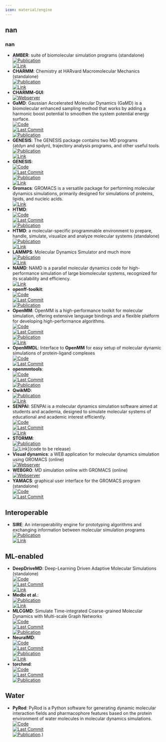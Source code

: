 ```yaml
---
icon: material/engine
---
```



## **nan**
### **nan**
- **AMBER**: suite of biomolecular simulation programs (standalone)  
	[![Publication](https://img.shields.io/badge/Publication-Citations:311-blue?style=for-the-badge&logo=bookstack)](https://doi.org/10.1021/acs.jcim.3c01153)  
	[![Link](https://img.shields.io/badge/Link-online-brightgreen?style=for-the-badge&logo=cachet&logoColor=65FF8F)](http://ambermd.org/)  
- **CHARMM**: Chemistry at HARvard Macromolecular Mechanics (standalone)  
	[![Publication](https://img.shields.io/badge/Publication-Citations:7077-blue?style=for-the-badge&logo=bookstack)](https://doi.org/10.1002/jcc.21287)  
	[![Link](https://img.shields.io/badge/Link-online-brightgreen?style=for-the-badge&logo=cachet&logoColor=65FF8F)](https://academiccharmm.org/)  
- **CHARMM-GUI**:   
	[![Webserver](https://img.shields.io/badge/Webserver-online-brightgreen?style=for-the-badge&logo=cachet&logoColor=65FF8F)](http://www.charmm-gui.org/?doc=input)  
- **GaMD**: Gaussian Accelerated Molecular Dynamics (GaMD) is a biomolecular enhanced sampling method that works by adding a harmonic boost potential to smoothen the system potential energy surface.  
	[![Code](https://img.shields.io/github/stars/MiaoLab20/gamd-openmm?style=for-the-badge&logo=github)](https://github.com/MiaoLab20/gamd-openmm)  
	[![Last Commit](https://img.shields.io/github/last-commit/MiaoLab20/gamd-openmm?style=for-the-badge&logo=github)](https://github.com/MiaoLab20/gamd-openmm)  
	[![Publication](https://img.shields.io/badge/Publication-Citations:9-blue?style=for-the-badge&logo=bookstack)](https://doi.org/10.1021/acs.jpcb.2c03765)  
- **GENESIS**: The GENESIS package contains two MD programs (atdyn and spdyn), trajectory analysis programs, and other useful tools.  
	[![Publication](https://img.shields.io/badge/Publication-Citations:0-blue?style=for-the-badge&logo=bookstack)](https://doi.org/10.1021/acs.jpcb.4c02096)  
	[![Link](https://img.shields.io/badge/Link-online-brightgreen?style=for-the-badge&logo=cachet&logoColor=65FF8F)](https://www.r-ccs.riken.jp/labs/cbrt/)  
- **GENESIS**:   
	[![Code](https://img.shields.io/github/stars/genesis-release-r-ccs/genesis?style=for-the-badge&logo=github)](https://github.com/genesis-release-r-ccs/genesis)  
	[![Last Commit](https://img.shields.io/github/last-commit/genesis-release-r-ccs/genesis?style=for-the-badge&logo=github)](https://github.com/genesis-release-r-ccs/genesis)  
	[![Publication](https://img.shields.io/badge/Publication-Citations:0-blue?style=for-the-badge&logo=bookstack)](https://doi.org/10.1021/acs.jpcb.4c02096)  
	[![Link](https://img.shields.io/badge/Link-online-brightgreen?style=for-the-badge&logo=cachet&logoColor=65FF8F)](https://www.r-ccs.riken.jp/labs/cbrt/genesis-version-2-1/)  
- **Gromacs**: GROMACS is a versatile package for performing molecular dynamics simulations, primarily designed for simulations of proteins, lipids, and nucleic acids.  
	[![Link](https://img.shields.io/badge/Link-online-brightgreen?style=for-the-badge&logo=cachet&logoColor=65FF8F)](http://www.gromacs.org/)  
- **HTMD**:   
	[![Code](https://img.shields.io/github/stars/Acellera/htmd?style=for-the-badge&logo=github)](https://github.com/Acellera/htmd)  
	[![Last Commit](https://img.shields.io/github/last-commit/Acellera/htmd?style=for-the-badge&logo=github)](https://github.com/Acellera/htmd)  
	[![Publication](https://img.shields.io/badge/Publication-Citations:347-blue?style=for-the-badge&logo=bookstack)](https://doi.org/10.1021/acs.jctc.6b00049)  
- **HTMD**: a molecular-specific programmable environment to prepare, handle, simulate, visualize and analyze molecular systems (standalone)  
	[![Publication](https://img.shields.io/badge/Publication-Citations:347-blue?style=for-the-badge&logo=bookstack)](http://pubs.acs.org/doi/abs/10.1021/acs.jctc.6b00049)  
	[![Link](https://img.shields.io/badge/Link-online-brightgreen?style=for-the-badge&logo=cachet&logoColor=65FF8F)](https://www.htmd.org/)  
- **LAMMPS**: Molecular Dynamics Simulator and much more  
	[![Publication](https://img.shields.io/badge/Publication-Citations:4813-blue?style=for-the-badge&logo=bookstack)](https://doi.org/10.1016/j.cpc.2021.108171)  
	[![Link](https://img.shields.io/badge/Link-online-brightgreen?style=for-the-badge&logo=cachet&logoColor=65FF8F)](https://www.lammps.org/)  
- **NAMD**: NAMD is a parallel molecular dynamics code for high-performance simulation of large biomolecular systems, recognized for its scalability and efficiency.  
	[![Link](https://img.shields.io/badge/Link-online-brightgreen?style=for-the-badge&logo=cachet&logoColor=65FF8F)](https://www.ks.uiuc.edu/Research/namd/)  
- **openff-toolkit**:   
	[![Code](https://img.shields.io/github/stars/openforcefield/openff-toolkit?style=for-the-badge&logo=github)](https://github.com/openforcefield/openff-toolkit)  
	[![Last Commit](https://img.shields.io/github/last-commit/openforcefield/openff-toolkit?style=for-the-badge&logo=github)](https://github.com/openforcefield/openff-toolkit)  
	[![Publication](https://img.shields.io/badge/Publication-Citations:0-blue?style=for-the-badge&logo=bookstack)](https://doi.org/10.5281/zenodo.10967071.svg)  
- **OpenMM**: OpenMM is a high-performance toolkit for molecular simulation, offering extensive language bindings and a flexible platform for developing high-performance algorithms.  
	[![Code](https://img.shields.io/github/stars/openmm/openmm?style=for-the-badge&logo=github)](https://github.com/openmm/openmm)  
	[![Last Commit](https://img.shields.io/github/last-commit/openmm/openmm?style=for-the-badge&logo=github)](https://github.com/openmm/openmm)  
	[![Publication](https://img.shields.io/badge/Publication-Citations:29-blue?style=for-the-badge&logo=bookstack)](https://doi.org/10.1021/acs.jpcb.3c06662)  
	[![Link](https://img.shields.io/badge/Link-online-brightgreen?style=for-the-badge&logo=cachet&logoColor=65FF8F)](http://openmm.org/)  
- **OpenMMDL**: Interface to **OpenMM** for easy setup of molecular dynamic simulations of protein-ligand complexes  
	[![Code](https://img.shields.io/github/stars/wolberlab/OpenMMDL?style=for-the-badge&logo=github)](https://github.com/wolberlab/OpenMMDL)  
	[![Last Commit](https://img.shields.io/github/last-commit/wolberlab/OpenMMDL?style=for-the-badge&logo=github)](https://github.com/wolberlab/OpenMMDL)  
- **openmmtools**:   
	[![Code](https://img.shields.io/github/stars/choderalab/openmmtools?style=for-the-badge&logo=github)](https://github.com/choderalab/openmmtools)  
	[![Last Commit](https://img.shields.io/github/last-commit/choderalab/openmmtools?style=for-the-badge&logo=github)](https://github.com/choderalab/openmmtools)  
	[![Publication](https://img.shields.io/badge/Publication-Citations:55-blue?style=for-the-badge&logo=bookstack)](https://doi.org/10.1021/jp411770f)  
- **QwikMD**:   
	[![Publication](https://img.shields.io/badge/Publication-Citations:153-blue?style=for-the-badge&logo=bookstack)](https://doi.org/10.1038/srep26536)  
	[![Link](https://img.shields.io/badge/Link-online-brightgreen?style=for-the-badge&logo=cachet&logoColor=65FF8F)](http://www.ks.uiuc.edu/Research/qwikmd/)  
- **SENPAI**: SENPAI is a molecular dynamics simulation software aimed at students and academia, designed to simulate molecular systems of educational and academic interest efficiently.  
	[![Code](https://img.shields.io/github/stars/SENPAI-Molecular-Dynamics/SENPAI?style=for-the-badge&logo=github)](https://github.com/SENPAI-Molecular-Dynamics/SENPAI)  
	[![Last Commit](https://img.shields.io/github/last-commit/SENPAI-Molecular-Dynamics/SENPAI?style=for-the-badge&logo=github)](https://github.com/SENPAI-Molecular-Dynamics/SENPAI)  
	[![Link](https://img.shields.io/badge/Link-offline-red?style=for-the-badge&logo=xamarin&logoColor=red)](https://senpaimd.org/)  
- **STORMM**:   
	[![Publication](https://img.shields.io/badge/Publication-Citations:0-blue?style=for-the-badge&logo=bookstack)](https://doi.org/10.1101/2024.03.27.587048)  
	[![Link](https://img.shields.io/badge/Link-offline-red?style=for-the-badge&logo=xamarin&logoColor=red)](code to be release)  
- **Visual dynamics**: a WEB application for molecular dynamics simulation using GROMACS (online)  
	[![Webserver](https://img.shields.io/badge/Webserver-online-brightgreen?style=for-the-badge&logo=cachet&logoColor=65FF8F)](https://visualdynamics.fiocruz.br/login)  
- **WEBGRO**: MD simulation online with GROMACS (online)  
	[![Webserver](https://img.shields.io/badge/Webserver-offline-red?style=for-the-badge&logo=xamarin&logoColor=red)](https://simlab.uams.edu/index.php)  
- **YAMACS**: graphical user interface for the GROMACS program (standalone)  
	[![Code](https://img.shields.io/github/stars/YAMACS-SML/YAMACS?style=for-the-badge&logo=github)](https://github.com/YAMACS-SML/YAMACS)  
	[![Last Commit](https://img.shields.io/github/last-commit/YAMACS-SML/YAMACS?style=for-the-badge&logo=github)](https://github.com/YAMACS-SML/YAMACS)  

## **Interoperable**
- **SIRE**: An interoperability engine for prototyping algorithms and exchanging information between molecular simulation programs  
	[![Publication](https://img.shields.io/badge/Publication-Citations:2-blue?style=for-the-badge&logo=bookstack)](https://doi.org/10.1063/5.0200458)  
	[![Link](https://img.shields.io/badge/Link-offline-red?style=for-the-badge&logo=xamarin&logoColor=red)](https://try.openbiosim.org)  

## **ML-enabled**
- **DeepDriveMD**: Deep-Learning Driven Adaptive Molecular Simulations (standalone)  
	[![Code](https://img.shields.io/github/stars/DeepDriveMD/DeepDriveMD-pipeline?style=for-the-badge&logo=github)](https://github.com/DeepDriveMD/DeepDriveMD-pipeline)  
	[![Last Commit](https://img.shields.io/github/last-commit/DeepDriveMD/DeepDriveMD-pipeline?style=for-the-badge&logo=github)](https://github.com/DeepDriveMD/DeepDriveMD-pipeline)  
	[![Link](https://img.shields.io/badge/Link-online-brightgreen?style=for-the-badge&logo=cachet&logoColor=65FF8F)](https://deepdrivemd.github.io/)  
- **Medbi et al.**:   
	[![Publication](https://img.shields.io/badge/Publication-Citations:26-blue?style=for-the-badge&logo=bookstack)](https://doi.org/10.1146/annurev-physchem-083122-125941)  
	[![Link](https://img.shields.io/badge/Link-offline-red?style=for-the-badge&logo=xamarin&logoColor=red)](https://www.annualreviews.org/doi/pdf/10.1146/annurev-physchem-083122-125941)  
- **MLCGMD**: Simulate Time-integrated Coarse-grained Molecular Dynamics with Multi-scale Graph Networks  
	[![Code](https://img.shields.io/github/stars/kyonofx/mlcgmd?style=for-the-badge&logo=github)](https://github.com/kyonofx/mlcgmd)  
	[![Last Commit](https://img.shields.io/github/last-commit/kyonofx/mlcgmd?style=for-the-badge&logo=github)](https://github.com/kyonofx/mlcgmd)  
	[![Publication](https://img.shields.io/badge/Publication-Citations:86-blue?style=for-the-badge&logo=bookstack)](https://doi.org/10.1126/sciadv.abc6216)  
- **NeuralMD**:   
	[![Code](https://img.shields.io/github/stars/chao1224/NeuralMD?style=for-the-badge&logo=github)](https://github.com/chao1224/NeuralMD)  
	[![Last Commit](https://img.shields.io/github/last-commit/chao1224/NeuralMD?style=for-the-badge&logo=github)](https://github.com/chao1224/NeuralMD)  
	[![Publication](https://img.shields.io/badge/Publication-Citations:0-blue?style=for-the-badge&logo=bookstack)](https://doi.org/10.48550/arXiv.2401.15122)  
	[![Link](https://img.shields.io/badge/Link-offline-red?style=for-the-badge&logo=xamarin&logoColor=red)](https://www.semanticscholar.org/paper/A-Multi-Grained-Symmetric-Differential-Equation-for-Liu-Du/0215dd9f346534bf4c4247220501d7ab7d7715c6)  
- **torchmd**:   
	[![Code](https://img.shields.io/github/stars/torchmd/torchmd?style=for-the-badge&logo=github)](https://github.com/torchmd/torchmd)  
	[![Last Commit](https://img.shields.io/github/last-commit/torchmd/torchmd?style=for-the-badge&logo=github)](https://github.com/torchmd/torchmd)  
	[![Publication](https://img.shields.io/badge/Publication-Citations:129-blue?style=for-the-badge&logo=bookstack)](https://doi.org/10.1021/acs.jctc.0c01343)  

## **Water**
- **PyRod**: PyRod is a Python software for generating dynamic molecular interaction fields and pharmacophore features based on the protein environment of water molecules in molecular dynamics simulations.  
	[![Code](https://img.shields.io/github/stars/wolberlab/pyrod?style=for-the-badge&logo=github)](https://github.com/wolberlab/pyrod)  
	[![Last Commit](https://img.shields.io/github/last-commit/wolberlab/pyrod?style=for-the-badge&logo=github)](https://github.com/wolberlab/pyrod)  
	[![Publication](https://img.shields.io/badge/Publication-Citations:0-blue?style=for-the-badge&logo=bookstack)](https://doi.org/10.1021/acs.jcim.9b00281).)  
